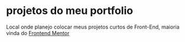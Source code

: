 # projetos do meu portfolio
Local onde planejo colocar meus projetos curtos de Front-End, maioria vinda do [Frontend Mentor](https://www.frontendmentor.io/challenges)
